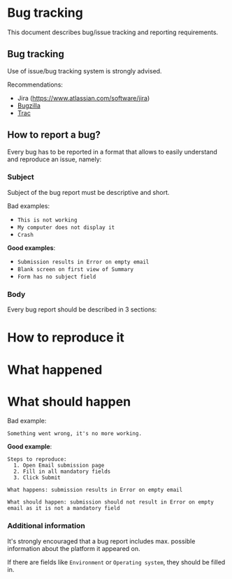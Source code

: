 # Bug tracking

This document describes bug/issue tracking and reporting requirements.

## Bug tracking

Use of issue/bug tracking system is strongly advised.

Recommendations:
- Jira (https://www.atlassian.com/software/jira)
- [Bugzilla](https://bugzilla.mozilla.org)
- [Trac](http://trac.edgewall.org)

## How to report a bug?

Every bug has to be reported in a format that allows to easily understand and reproduce an issue, namely:

### Subject
Subject of the bug report must be descriptive and short.

Bad examples:
- `This is not working`
- `My computer does not display it`
- `Crash`

__Good examples__:
- `Submission results in Error on empty email`
- `Blank screen on first view of Summary`
- `Form has no subject field`

### Body
Every bug report should be described in 3 sections:
# How to reproduce it
# What happened
# What should happen

Bad example:
```
Something went wrong, it's no more working.
```

__Good example__:
```
Steps to reproduce:
  1. Open Email submission page
  2. Fill in all mandatory fields
  3. Click Submit

What happens: submission results in Error on empty email

What should happen: submission should not result in Error on empty email as it is not a mandatory field
```

### Additional information
It's strongly encouraged that a bug report includes max. possible information about the platform it appeared on.

If there are fields like `Environment` or `Operating system`, they should be filled in.
